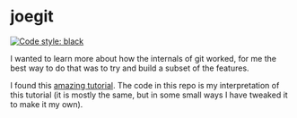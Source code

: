 # joegit

<a href="https://github.com/psf/black"><img alt="Code style: black" src="https://img.shields.io/badge/code%20style-black-000000.svg"></a>

I wanted to learn more about how the internals of git worked, for me the best way to do that was to try and build a subset of the features.

I found this [amazing tutorial](https://www.leshenko.net/p/ugit/#). The code in this repo is my interpretation of this tutorial (it is mostly the same, but in some small ways I have tweaked it to make it my own).
